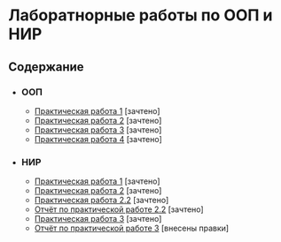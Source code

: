 # Лаборатнорные работы по ООП и НИР

## Содержание
- ### ООП
  - [Практическая работа 1](ООП/Practical_work_1/Practical_work_1/Practical_work_1.cpp) [зачтено]
  - [Практическая работа 2](ООП/Practical_work_2/Practical_work_2.cpp) [зачтено]
  - [Практическая работа 3](ООП/Practical_work_3/Practical_work_3.cpp) [зачтено]
  - [Практическая работа 4](ООП/Practical_work_4/Practical_work_4.cpp) [зачтено]
 
- ### НИР
  - [Практическая работа 1](НИР/homework_1.R) [зачтено]
  - [Практическая работа 2](НИР/homework_2.R) [зачтено]
  - [Практическая работа 2.2](НИР/homework_2_2.R) [зачтено]
  - [Отчёт по практической работе 2.2](НИР/Отчёт%20по%20задаче%202.2.docx) [зачтено]
  - [Практическая работа 3](НИР/homework_3.R) [зачтено]
  - [Отчёт по практической работе 3](НИР/Отчёт%20по%20задаче%203.docx) [внесены правки]

